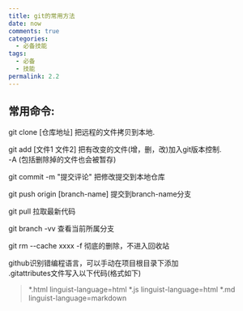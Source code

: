 ```yaml
---
title: git的常用方法
date: now
comments: true
categories:
  - 必备技能
tags:
  - 必备
  - 技能
permalink: 2.2
---
```


## 常用命令:

git clone [仓库地址] 把远程的文件拷贝到本地.  

git add [文件1 文件2] 把有改变的文件(增，删，改)加入git版本控制.  
-A (包括删除掉的文件也会被暂存)  

git commit -m "提交评论"  把修改提交到本地仓库  

git push origin [branch-name] 提交到branch-name分支  

git pull 拉取最新代码  

git branch -vv 查看当前所属分支

git rm --cache xxxx
-f 彻底的删除，不进入回收站

github识别错编程语言，可以手动在项目根目录下添加  
.gitattributes文件写入以下代码(格式如下)  

>\*.html linguist-language=html
\*.js linguist-language=html
\*.md linguist-language=markdown

